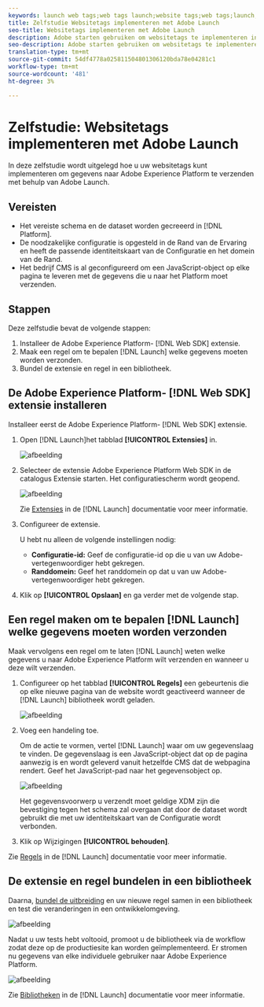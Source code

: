 ```yaml
---
keywords: launch web tags;web tags launch;website tags;web tags;launch;Launch
title: Zelfstudie Websitetags implementeren met Adobe Launch
seo-title: Websitetags implementeren met Adobe Launch
description: Adobe starten gebruiken om websitetags te implementeren in Adobe Experience Platform
seo-description: Adobe starten gebruiken om websitetags te implementeren in Adobe Experience Platform
translation-type: tm+mt
source-git-commit: 54df4778a025811504801306120bda78e04281c1
workflow-type: tm+mt
source-wordcount: '481'
ht-degree: 3%

---
```



# Zelfstudie: Websitetags implementeren met Adobe Launch

In deze zelfstudie wordt uitgelegd hoe u uw websitetags kunt implementeren om gegevens naar Adobe Experience Platform te verzenden met behulp van Adobe Launch.

## Vereisten

* Het vereiste schema en de dataset worden gecreeerd in [!DNL Platform].
* De noodzakelijke configuratie is opgesteld in de Rand van de Ervaring en heeft de passende identiteitskaart van de Configuratie en het domein van de Rand.
* Het bedrijf CMS is al geconfigureerd om een JavaScript-object op elke pagina te leveren met de gegevens die u naar het Platform moet verzenden.

## Stappen

Deze zelfstudie bevat de volgende stappen:

1. Installeer de Adobe Experience Platform- [!DNL Web SDK] extensie.
1. Maak een regel om te bepalen [!DNL Launch] welke gegevens moeten worden verzonden.
1. Bundel de extensie en regel in een bibliotheek.

## De Adobe Experience Platform- [!DNL Web SDK] extensie installeren

Installeer eerst de Adobe Experience Platform- [!DNL Web SDK] extensie.

1. Open [!DNL Launch]het tabblad **[!UICONTROL Extensies]** in.

   ![afbeelding](assets/launch-overview.png)

1. Selecteer de extensie Adobe Experience Platform Web SDK in de catalogus Extensie starten. Het configuratiescherm wordt geopend.

   ![afbeelding](assets/launch-extension-install.png)

   Zie [Extensies](https://docs.adobe.com/content/help/en/launch/using/reference/manage-resources/extensions/overview.html) in de [!DNL Launch] documentatie voor meer informatie.

1. Configureer de extensie.

   U hebt nu alleen de volgende instellingen nodig:

   * **Configuratie-id:** Geef de configuratie-id op die u van uw Adobe-vertegenwoordiger hebt gekregen.
   * **Randdomein:** Geef het randdomein op dat u van uw Adobe-vertegenwoordiger hebt gekregen.

1. Klik op **[!UICONTROL Opslaan]** en ga verder met de volgende stap.

## Een regel maken om te bepalen [!DNL Launch] welke gegevens moeten worden verzonden

Maak vervolgens een regel om te laten [!DNL Launch] weten welke gegevens u naar Adobe Experience Platform wilt verzenden en wanneer u deze wilt verzenden.

1. Configureer op het tabblad **[!UICONTROL Regels]** een gebeurtenis die op elke nieuwe pagina van de website wordt geactiveerd wanneer de [!DNL Launch] bibliotheek wordt geladen.

   ![afbeelding](assets/launch-make-a-rule.png)

1. Voeg een handeling toe.

   Om de actie te vormen, vertel [!DNL Launch] waar om uw gegevenslaag te vinden. De gegevenslaag is een JavaScript-object dat op de pagina aanwezig is en wordt geleverd vanuit hetzelfde CMS dat de webpagina rendert. Geef het JavaScript-pad naar het gegevensobject op.

   ![afbeelding](assets/launch-add-aep-action.png)

   Het gegevensvoorwerp u verzendt moet geldige XDM zijn die bevestiging tegen het schema zal overgaan dat door de dataset wordt gebruikt die met uw identiteitskaart van de Configuratie wordt verbonden.

1. Klik op Wijzigingen **[!UICONTROL behouden]**.

Zie [Regels](https://docs.adobe.com/content/help/en/launch/using/reference/manage-resources/rules.html) in de [!DNL Launch] documentatie voor meer informatie.

## De extensie en regel bundelen in een bibliotheek

Daarna, [bundel de uitbreiding](https://docs.adobe.com/content/help/en/launch/using/reference/publish/overview.html) en uw nieuwe regel samen in een bibliotheek en test die veranderingen in een ontwikkelomgeving.

![afbeelding](assets/launch-add-changes-to-library.png)

Nadat u uw tests hebt voltooid, promoot u de bibliotheek via de workflow zodat deze op de productiesite kan worden geïmplementeerd. Er stromen nu gegevens van elke individuele gebruiker naar Adobe Experience Platform.

![afbeelding](assets/launch-promote-library.png)

Zie [Bibliotheken](https://docs.adobe.com/content/help/en/launch/using/reference/publish/libraries.html) in de [!DNL Launch] documentatie voor meer informatie.